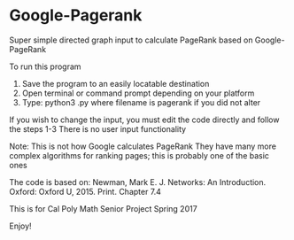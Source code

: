 # Google-Pagerank
Super simple directed graph input to calculate PageRank based on Google-PageRank

To run this program
1. Save the program to an easily locatable destination 
2. Open terminal or command prompt depending on your platform
3. Type: python3 <filename>.py where filename is pagerank if you did not alter

If you wish to change the input, you must edit the code directly and follow the steps 1-3 
There is no user input functionality

Note: This is not how Google calculates PageRank<return>
      They have many more complex algorithms for ranking pages; this is probably one of the <return> 
      basic ones
      
The code is based on:
Newman, Mark E. J. Networks: An Introduction. Oxford: Oxford U, 2015. Print.
Chapter 7.4 

This is for Cal Poly Math Senior Project Spring 2017

Enjoy!
